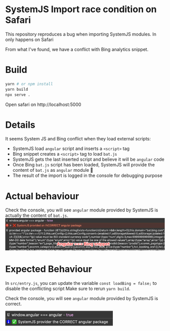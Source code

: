 # SystemJS Import race condition on Safari

This repository reproduces a bug when importing SystemJS modules.
In only happens on Safari

From what I've found, we have a conflict with Bing analytics snippet.

# Build

```sh
yarn # or npm install
yarn build
npx serve .
```

Open safari on http://localhost:5000

# Details
It seems System JS and Bing conflict when they load external scripts:
- SystemJS load `angular` script and inserts a `<script>` tag
- Bing snippet creates a `<script>` tag to load `bat.js`
- SystemJS gets the last inserted script and believe it will be `angular` code
- Once Bing `bat.js` script has been loaded, SystemJS will provide the content of `bat.js` as `angular` module 🤯
- The result of the import is logged in the console for debugging purpose

# Actual behaviour
Check the console, you will see `angular` module provided by SystemJS is actually the content of `bat.js`.
![actual-behaviour](./images/systemjs-actual.png)

# Expected Behaviour
In `src/entry.js`, you can update the variable `const loadBing = false;` to disable the conflicting script
Make sure to rerun `yarn build`.

Check the console, you will see `angular` module provided by SystemJS is correct.

![expected-behaviour](./images/systemjs-expected.png)
